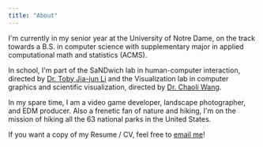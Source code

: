 ```yaml
---
title: "About"
---
```


I'm currently in my senior year at the University of Notre Dame, on the track towards a B.S. in computer science with supplementary major in applied computational math and statistics (ACMS).

In school, I'm part of the SaNDwich lab in human-computer interaction, directed by [Dr. Toby Jia-jun Li](https://toby.li/) and the Visualization lab in computer graphics and scientific visualization, directed by [Dr. Chaoli Wang](https://sites.nd.edu/chaoli-wang/).

In my spare time, I am a video game developer, landscape photographer, and EDM producer. Also a frenetic fan of nature and hiking, I'm on the mission of hiking all the 63 national parks in the United States.

If you want a copy of my Resume / CV, feel free to [email me](mailto:ztong2@nd.edu)!
